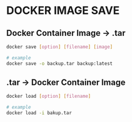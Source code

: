 # DOCKER IMAGE SAVE

## Docker Container Image -> .tar

```sh
docker save [option] [filename] [image]

# example
docker save -o backup.tar backup:latest
```

## .tar -> Docker Container Image

```sh
docker load [option] [filename]

# example
docker load -i bakup.tar
```
